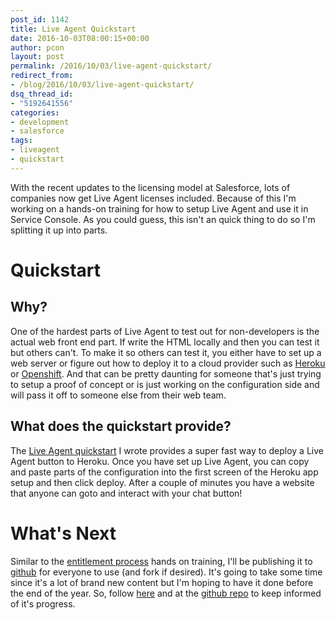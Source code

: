 ```yaml
---
post_id: 1142
title: Live Agent Quickstart
date: 2016-10-03T08:00:15+00:00
author: pcon
layout: post
permalink: /2016/10/03/live-agent-quickstart/
redirect_from:
- /blog/2016/10/03/live-agent-quickstart/
dsq_thread_id:
- "5192641556"
categories:
- development
- salesforce
tags:
- liveagent
- quickstart
---
```

With the recent updates to the licensing model at Salesforce, lots of companies now get Live Agent licenses included.  Because of this I'm working on a hands-on training for how to setup Live Agent and use it in Service Console.  As you could guess, this isn't an quick thing to do so I'm splitting it up into parts.

# Quickstart

## Why?

One of the hardest parts of Live Agent to test out for non-developers is the actual web front end part.  If write the HTML locally and then you can test it but others can't.  To make it so others can test it, you either have to set up a web server or figure out how to deploy it to a cloud provider such as [Heroku](https://heroku.com/) or [Openshift](https://www.openshift.com/).  And that can be pretty daunting for someone that's just trying to setup a proof of concept or is just working on the configuration side and will pass it off to someone else from their web team.

<!--more-->

## What does the quickstart provide?

The [Live Agent quickstart](https://github.com/pcon/liveagent-quickstart) I wrote provides a super fast way to deploy a Live Agent button to Heroku.  Once you have set up Live Agent, you can copy and paste parts of the configuration into the first screen of the Heroku app setup and then click deploy.  After a couple of minutes you have a website that anyone can goto and interact with your chat button!

# What's Next

Similar to the [entitlement process](http://pcon.github.io/handsontraining/entitlements/) hands on training, I'll be publishing it to [github](http://pcon.github.io/handsontraining/entitlements/) for everyone to use (and fork if desired).  It's going to take some time since it's a lot of brand new content but I'm hoping to have it done before the end of the year.  So, follow [here](http://blog.deadlypenguin.com/blog/feed/) and at the [github repo](http://pcon.github.io/handsontraining/entitlements/) to keep informed of it's progress.